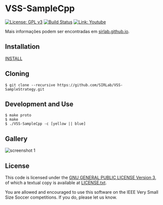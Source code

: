 VSS-SampleCpp
=============
[![License: GPL v3](https://img.shields.io/badge/License-GPL%20v3-blue.svg)][gpl3]
[![Build Status](https://travis-ci.org/SIRLab/VSS-SampleCpp.svg?branch=master)][travis]
[![Link: Youtube](https://img.shields.io/badge/Link-Youtube-red.svg)][youtube]


Mais informações podem ser encontradas em [sirlab.github.io][sirlab_site].


Installation
------------
[INSTALL][install]

Cloning
-------
```
$ git clone --recursive https://github.com/SIRLab/VSS-SampleStrategy.git
```


Development and Use
-------------------

```
$ make proto
$ make 
$ ./VSS-SampleCpp -c [yellow || blue]
```


Gallery
-------
![screenshot 1](https://raw.githubusercontent.com/SIRLab/VSS-SampleStrategy/master/images/top.png)



License
-------

This code is licensed under the [GNU GENERAL PUBLIC LICENSE Version 3][gpl3], of which a textual copy is available at [LICENSE.txt](LICENSE.txt).

You are allowed and encouraged to use this software on the IEEE Very Small Size Soccer competitions.  If you do, please let us know.

[gpl3]: http://www.gnu.org/licenses/gpl-3.0/
[sirface]: https://www.facebook.com/sirlab.faeterj/
[siryou]: https://www.youtube.com/channel/UCLXQhza5oA2EJYsYDbr41ZQ
[sirlink]: https://www.linkedin.com/company/sir-lab
[vss]: http://www.cbrobotica.org/
[protobuf]: https://developers.google.com/protocol-buffers/
[zmq]: http://zeromq.org/
[opencv]: http://opencv.org/
[glfw]: http://www.glfw.org/
[imgui]: https://github.com/ocornut/imgui/
[travis]: https://travis-ci.org/SIRLab/VSS-SampleCpp
[install]: https://github.com/SIRLab/VSS-SampleStrategy/blob/master/INSTALL.md
[youtube]: https://www.youtube.com/watch?v=qYsNPGvAuME
[sirlab_site]: http://sirlab.github.io/vss.html
